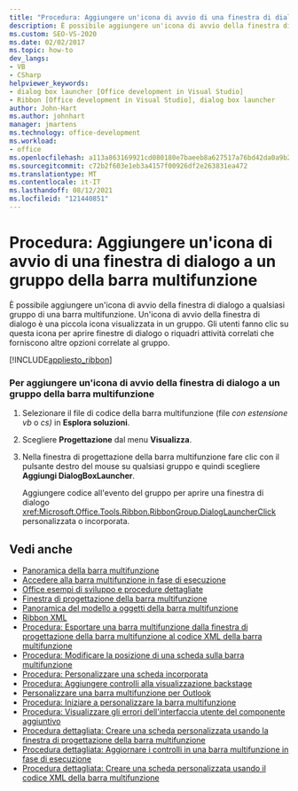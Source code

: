 ```yaml
---
title: "Procedura: Aggiungere un'icona di avvio di una finestra di dialogo a un gruppo della barra multifunzione"
description: È possibile aggiungere un'icona di avvio della finestra di dialogo a qualsiasi gruppo di una barra multifunzione in grado di aprire finestre di dialogo o riquadri attività correlati che forniscono altre opzioni correlate al gruppo.
ms.custom: SEO-VS-2020
ms.date: 02/02/2017
ms.topic: how-to
dev_langs:
- VB
- CSharp
helpviewer_keywords:
- dialog box launcher [Office development in Visual Studio]
- Ribbon [Office development in Visual Studio], dialog box launcher
author: John-Hart
ms.author: johnhart
manager: jmartens
ms.technology: office-development
ms.workload:
- office
ms.openlocfilehash: a113a863169921cd080180e7baeeb8a627517a76bd42da0a9b26806533ffcbd7
ms.sourcegitcommit: c72b2f603e1eb3a4157f00926df2e263831ea472
ms.translationtype: MT
ms.contentlocale: it-IT
ms.lasthandoff: 08/12/2021
ms.locfileid: "121440851"
---
```

# <a name="how-to-add-a-dialog-box-launcher-to-a-ribbon-group"></a>Procedura: Aggiungere un'icona di avvio di una finestra di dialogo a un gruppo della barra multifunzione
  È possibile aggiungere un'icona di avvio della finestra di dialogo a qualsiasi gruppo di una barra multifunzione. Un'icona di avvio della finestra di dialogo è una piccola icona visualizzata in un gruppo. Gli utenti fanno clic su questa icona per aprire finestre di dialogo o riquadri attività correlati che forniscono altre opzioni correlate al gruppo.

 [!INCLUDE[appliesto_ribbon](../vsto/includes/appliesto-ribbon-md.md)]

### <a name="to-add-a-dialog-box-launcher-to-a-ribbon-group"></a>Per aggiungere un'icona di avvio della finestra di dialogo a un gruppo della barra multifunzione

1. Selezionare il file di codice della barra multifunzione (file *con estensione vb* o *cs)* in **Esplora soluzioni**.

2. Scegliere **Progettazione** dal menu **Visualizza**.

3. Nella finestra di progettazione della barra multifunzione fare clic con il pulsante destro del mouse su qualsiasi gruppo e quindi scegliere **Aggiungi DialogBoxLauncher**.

     Aggiungere codice all'evento del gruppo per aprire una finestra di dialogo <xref:Microsoft.Office.Tools.Ribbon.RibbonGroup.DialogLauncherClick> personalizzata o incorporata.

## <a name="see-also"></a>Vedi anche
- [Panoramica della barra multifunzione](../vsto/ribbon-overview.md)
- [Accedere alla barra multifunzione in fase di esecuzione](../vsto/accessing-the-ribbon-at-run-time.md)
- [Office esempi di sviluppo e procedure dettagliate](../vsto/office-development-samples-and-walkthroughs.md)
- [Finestra di progettazione della barra multifunzione](../vsto/ribbon-designer.md)
- [Panoramica del modello a oggetti della barra multifunzione](../vsto/ribbon-object-model-overview.md)
- [Ribbon XML](../vsto/ribbon-xml.md)
- [Procedura: Esportare una barra multifunzione dalla finestra di progettazione della barra multifunzione al codice XML della barra multifunzione](../vsto/how-to-export-a-ribbon-from-the-ribbon-designer-to-ribbon-xml.md)
- [Procedura: Modificare la posizione di una scheda sulla barra multifunzione](../vsto/how-to-change-the-position-of-a-tab-on-the-ribbon.md)
- [Procedura: Personalizzare una scheda incorporata](../vsto/how-to-customize-a-built-in-tab.md)
- [Procedura: Aggiungere controlli alla visualizzazione backstage](../vsto/how-to-add-controls-to-the-backstage-view.md)
- [Personalizzare una barra multifunzione per Outlook](../vsto/customizing-a-ribbon-for-outlook.md)
- [Procedura: Iniziare a personalizzare la barra multifunzione](../vsto/how-to-get-started-customizing-the-ribbon.md)
- [Procedura: Visualizzare gli errori dell'interfaccia utente del componente aggiuntivo](../vsto/how-to-show-add-in-user-interface-errors.md)
- [Procedura dettagliata: Creare una scheda personalizzata usando la finestra di progettazione della barra multifunzione](../vsto/walkthrough-creating-a-custom-tab-by-using-the-ribbon-designer.md)
- [Procedura dettagliata: Aggiornare i controlli in una barra multifunzione in fase di esecuzione](../vsto/walkthrough-updating-the-controls-on-a-ribbon-at-run-time.md)
- [Procedura dettagliata: Creare una scheda personalizzata usando il codice XML della barra multifunzione](../vsto/walkthrough-creating-a-custom-tab-by-using-ribbon-xml.md)
